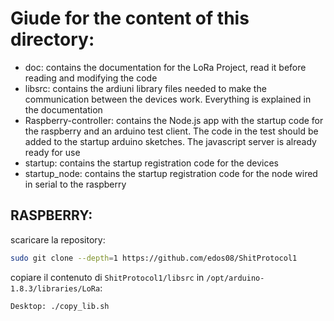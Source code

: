 # Giude for the content of this directory:

* doc: contains the documentation for the LoRa Project, read it before reading and modifying the code
* libsrc: contains the ardiuni library files needed to make the communication between the devices work. Everything is explained in the documentation
* Raspberry-controller: contains the Node.js app with the startup code for the raspberry and an arduino test client. The code in the test should be added to the startup arduino sketches. The javascript server is already ready for use
* startup: contains the startup registration code for the devices
* startup_node: contains the startup registration code for the node wired in serial to the raspberry

## RASPBERRY:
 scaricare la repository:

 ```bash
sudo git clone --depth=1 https://github.com/edos08/ShitProtocol1        
 ```

 copiare il contenuto di `ShitProtocol1/libsrc` in `/opt/arduino-1.8.3/libraries/LoRa`:    

 ```bash     
Desktop: ./copy_lib.sh 
 ```



